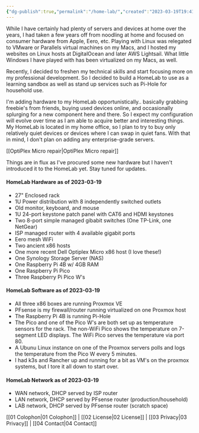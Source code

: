 ```yaml
---
{"dg-publish":true,"permalink":"/home-lab/","created":"2023-03-19T19:41:40.835-04:00","updated":"2023-04-06T15:03:25.970-04:00"}
---
```


While I have certainly had plenty of servers and devices at home over the years, I had taken a few years off from noodling at home and focused on consumer hardware from Apple, Eero, etc.  Playing with Linux was relegated to VMware or Parallels virtual machines on my Macs, and I hosted my websites on Linux hosts at DigitalOcean and later AWS Lightsail.  What little Windows I have played with has been virtualized on my Macs, as well.

Recently, I decided to freshen my technical skills and start focusing more on my professional development.  So I decided to build a HomeLab to use as a learning sandbox as well as stand up services such as Pi-Hole for household use.

I'm adding hardware to my HomeLab opportunistically..  basically grabbing freebie's from friends, buying used devices online, and occasionally splurging for a new component here and there.  So I expect my configuration will evolve over time as I am able to acquire better and interesting things.  My HomeLab is located in my home office, so I plan to try to buy only relatively quiet devices or devices where I can swap in quiet fans.  With that in mind, I don't plan on adding any enterprise-grade servers.

[[OptiPlex Micro repair\|OptiPlex Micro repair]]

Things are in flux as I've procured some new hardware but I haven't introduced it to the HomeLab yet. Stay tuned for updates.

#### HomeLab Hardware as of 2023-03-19

- 27" Enclosed rack
- 1U Power distribution with 8 independently switched outlets
- Old monitor, keyboard, and mouse
- 1U 24-port keystone patch panel with CAT6 and HDMI keystones
- Two 8-port simple managed gibabit switches (One TP-Link, one NetGear)
- ISP managed router with 4 available gigabit ports
- Eero mesh WiFi
- Two ancient x86 hosts
- One more recent Dell Optiplex Micro x86 host (I love these!)
- One Synology Storage Server (NAS)
- One Raspberry Pi 4B w/ 4GB RAM
- One Raspberry Pi Pico
- Three Raspberry Pi Pico W's

#### HomeLab Software as of 2023-03-19

- All three x86 boxes are running Proxmox VE
- PFsense is my firewall/router running virtualized on one Proxmox host
- The Raspberry Pi 4B is running Pi-Hole
- The Pico and one of the Pico W's are both set up as temperature sensors for the rack.  The non-WiFi Pico shows the temperature on 7-segment LED displays.  The WiFi Pico serves the temperature via port 80.
- A Ubunu Linux instance on one of the Proxmox servers polls and logs the temperature from the Pico W every 5 minutes.
- I had k3s and Rancher up and running for a bit as VM's on the proxmox systems, but I tore it all down to start over.

#### HomeLab Network as of 2023-03-19
- WAN network, DHCP served by ISP router
- LAN network, DHCP served by PFsense router (production/household)
- LAB network, DHCP served by PFsense router (scratch space)


<div class="transclusion internal-embed is-loaded"><div class="markdown-embed">



[[01 Colophon\|01 Colophon]] | [[02 License\|02 License]] | [[03 Privacy\|03 Privacy]] | [[04 Contact\|04 Contact]]

</div></div>
